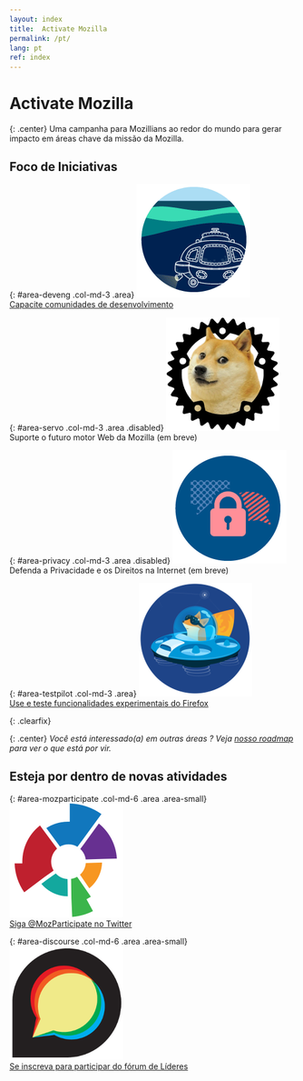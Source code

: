 ```yaml
---
layout: index
title:  Activate Mozilla
permalink: /pt/
lang: pt
ref: index
---
```


# Activate Mozilla

{: .center}
Uma campanha para Mozillians ao redor do mundo para gerar impacto em áreas chave da missão da Mozilla.

## Foco de Iniciativas

{: #area-deveng .col-md-3 .area}
[![image](/asserts/img/development.png)](/pt/developer-engagement/)<br>
[Capacite comunidades de desenvolvimento](developer-engagement/)

{: #area-servo .col-md-3 .area .disabled}
![image](/asserts/img/servo.png)<br>
Suporte o futuro motor Web da Mozilla (em breve)

{: #area-privacy .col-md-3 .area .disabled}
![image](/asserts/img/privacy.png)<br>
Defenda a Privacidade e os Direitos na Internet (em breve)

{: #area-testpilot .col-md-3 .area}
[![image](/asserts/img/test-pilot.png)](/pt/experiments/)<br>
[Use e teste funcionalidades experimentais do Firefox](experiments/)

{: .clearfix}
&nbsp;

{: .center}
_Você está interessado(a) em outras áreas ? Veja [nosso roadmap](/roadmap/) para ver o que está por vir._

## Esteja por dentro de novas atividades

{: #area-mozparticipate .col-md-6 .area .area-small}
[![image](/asserts/img/participation.png)](https://twitter.com/intent/follow/?screen_name=MozParticipate)<br>
[Siga @MozParticipate no Twitter](https://twitter.com/intent/follow/?screen_name=MozParticipate)

{: #area-discourse .col-md-6 .area .area-small}
[![image](/asserts/img/discourse.png)](https://discourse.mozilla-community.org/c/participation-leaders)<br>
[Se inscreva para participar do fórum de Líderes](https://discourse.mozilla-community.org/c/participation-leaders)
